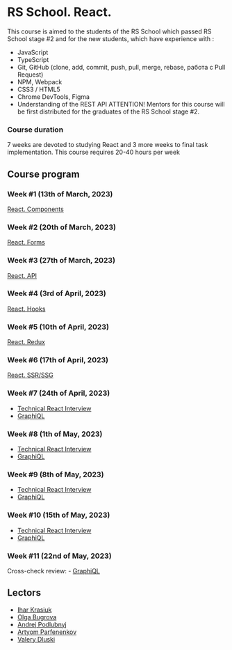 # RS School. React.
This course is aimed to the students of the RS School which passed RS School stage #2 and for the new students, which have experience with :
- JavaScript
- TypeScript
- Git, GitHub (clone, add, commit, push, pull, merge, rebase, работа с Pull Request)
- NPM, Webpack
- CSS3 / HTML5
- Chrome DevTools, Figma
- Understanding of the REST API
ATTENTION! Mentors for this course will be first distributed for the graduates of the RS School stage #2.

### Course duration
7 weeks are devoted to studying React and 3 more weeks to final task implementation. This course requires 20-40 hours per week

## Course program
### Week #1 (13th of March, 2023)
[React. Components](modules/module01)

### Week #2 (20th of March, 2023)
[React. Forms](modules/module02)

### Week #3 (27th of March, 2023)
[React. API](modules/module03)

### Week #4 (3rd of April, 2023)
[React. Hooks](modules/module04)

### Week #5 (10th of April, 2023)
[React. Redux](modules/module05)

### Week #6 (17th of April, 2023)
[React. SSR/SSG](modules/module06)

### Week #7 (24th of April, 2023)
- [Technical React Interview](interview.md)
- [GraphiQL](modules/graphiql.md)

### Week #8 (1th of May, 2023)
- [Technical React Interview](interview.md)
- [GraphiQL](modules/graphiql.md)

### Week #9 (8th of May, 2023)
- [Technical React Interview](interview.md)
- [GraphiQL](modules/graphiql.md)

### Week #10 (15th of May, 2023)
- [Technical React Interview](interview.md)
- [GraphiQL](modules/graphiql.md)

### Week #11 (22nd of May, 2023)
Cross-check review: - [GraphiQL](modules/graphiql.md)


## Lectors
- [Ihar Krasiuk](https://github.com/ragingyngvarr)
- [Olga Bugrova](https://github.com/lyolya95)
- [Andrej Podlubnyj](https://github.com/andron13) 
- [Artyom Parfenenkov](https://github.com/ParfenenkovEdit)
- [Valery Dluski](https://github.com/valerydluski)

